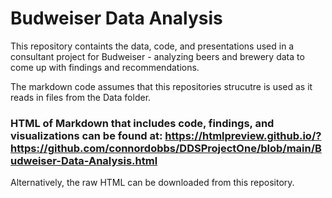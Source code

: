 # Budweiser Data Analysis

This repository containts the data, code, and presentations used in a consultant project for Budweiser - analyzing beers and brewery data to come up with findings and recommendations. 

The markdown code assumes that this repositories strucutre is used as it reads in files from the Data folder. 

### HTML of Markdown that includes code, findings, and visualizations can be found at: https://htmlpreview.github.io/?https://github.com/connordobbs/DDSProjectOne/blob/main/Budweiser-Data-Analysis.html

Alternatively, the raw HTML can be downloaded from this repository. 
